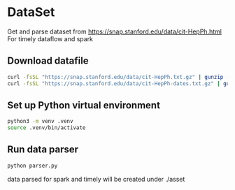 # DataSet
Get and parse dataset from https://snap.stanford.edu/data/cit-HepPh.html
For timely dataflow and spark

## Download datafile 
```bash
curl -fsSL "https://snap.stanford.edu/data/cit-HepPh.txt.gz" | gunzip -d > cit-HepPh.txt
curl -fsSL "https://snap.stanford.edu/data/cit-HepPh-dates.txt.gz" | gunzip -d > cit-HepPh-dates.txt
```

## Set up Python virtual environment
```bash
python3 -m venv .venv
source .venv/bin/activate
```

## Run data parser
```bash
python parser.py
```
data parsed for spark and timely will be created under ./asset